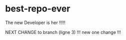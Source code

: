 # best-repo-ever
The new Developer is her !!!!!

NEXT CHANGE to branch (ligne 3) !!! new one change !!!

